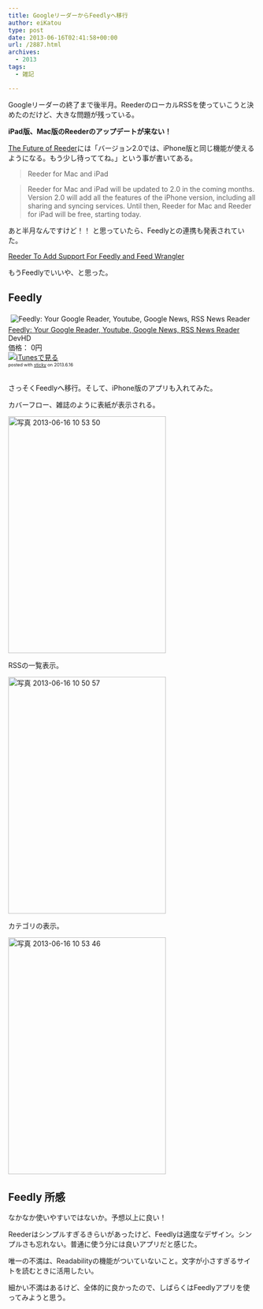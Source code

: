 ```yaml
---
title: GoogleリーダーからFeedlyへ移行
author: eiKatou
type: post
date: 2013-06-16T02:41:58+00:00
url: /2887.html
archives:
  - 2013
tags:
  - 雑記

---
```

Googleリーダーの終了まで後半月。ReederのローカルRSSを使っていこうと決めたのだけど、大きな問題が残っている。

**iPad版、Mac版のReederのアップデートが来ない！**

[The Future of Reeder][1]には「バージョン2.0では、iPhone版と同じ機能が使えるようになる。もう少し待っててね。」という事が書いてある。

> Reeder for Mac and iPad
  
> Reeder for Mac and iPad will be updated to 2.0 in the coming months. Version 2.0 will add all the features of the iPhone version, including all sharing and syncing services. Until then, Reeder for Mac and Reeder for iPad will be free, starting today.

あと半月なんですけど！！ と思っていたら、Feedlyとの連携も発表されていた。
  
[Reeder To Add Support For Feedly and Feed Wrangler][2] 

もうFeedlyでいいや、と思った。

<!--more-->

## Feedly

<div class="sticky-itslink">
  <a href="http://click.linksynergy.com/fs-bin/stat?id=b3b5ZvmUdgo&#038;offerid=94348&#038;type=3&#038;subid=0&#038;tmpid=2192&#038;RD_PARM1=https%253A%252F%252Fitunes.apple.com%252Fjp%252Fapp%252Ffeedly-your-google-reader%252Fid396069556%253Fmt%253D8%2526uo%253D4%2526partnerId%253D30" rel="nofollow" target="_blank"><img src="http://a1956.phobos.apple.com/us/r1000/072/Purple2/v4/cb/2e/a4/cb2ea4d8-69e3-cb89-bb27-4b42ec3bf768/mzl.jxlvbtyc.100x100-75.png" style="border-style:none;float:left;margin:5px;" alt="Feedly: Your Google Reader, Youtube, Google News, RSS News Reader" title="Feedly: Your Google Reader, Youtube, Google News, RSS News Reader" /></a></p> 
  
  <div class="sticky-itslinktext">
    <a href="http://click.linksynergy.com/fs-bin/stat?id=b3b5ZvmUdgo&#038;offerid=94348&#038;type=3&#038;subid=0&#038;tmpid=2192&#038;RD_PARM1=https%253A%252F%252Fitunes.apple.com%252Fjp%252Fapp%252Ffeedly-your-google-reader%252Fid396069556%253Fmt%253D8%2526uo%253D4%2526partnerId%253D30" rel="nofollow" target="_blank">Feedly: Your Google Reader, Youtube, Google News, RSS News Reader</a><br />DevHD<br />価格： 0円<br /> <a href="http://click.linksynergy.com/fs-bin/stat?id=b3b5ZvmUdgo&#038;offerid=94348&#038;type=3&#038;subid=0&#038;tmpid=2192&#038;RD_PARM1=https%253A%252F%252Fitunes.apple.com%252Fjp%252Fapp%252Ffeedly-your-google-reader%252Fid396069556%253Fmt%253D8%2526uo%253D4%2526partnerId%253D30" rel="nofollow" target="_blank"><img src="http://ax.phobos.apple.com.edgesuite.net/ja_jp/images/web/linkmaker/badge_appstore-sm.gif" alt ="iTunesで見る" style="border-style:none;" /></a><br /><span style="font-size:xx-small;">posted with <a href="http://sticky.linclip.com/linkmaker/" target="_blank">sticky</a> on 2013.6.16</span><br style="clear:left;" />
  </div>
</div>

</br> 

さっそくFeedlyへ移行。そして、iPhone版のアプリも入れてみた。 

カバーフロー、雑誌のように表紙が表示される。
  
[<img src="/uploads/2013/06/d3342e1ec4a4c7ff8f3acb50aa01c2fe.jpg" alt="写真 2013-06-16 10 53 50" width="320" height="480" class="alignnone size-full wp-image-2897" srcset="/uploads/2013/06/d3342e1ec4a4c7ff8f3acb50aa01c2fe.jpg 320w, /blog/uploads/2013/06/d3342e1ec4a4c7ff8f3acb50aa01c2fe-200x300.jpg 200w" sizes="(max-width: 320px) 100vw, 320px" />][3]

RSSの一覧表示。
  
[<img src="/uploads/2013/06/8e5c3ac2e99509ab0a446c00da567759.jpg" alt="写真 2013-06-16 10 50 57" width="320" height="480" class="alignnone size-full wp-image-2895" srcset="/uploads/2013/06/8e5c3ac2e99509ab0a446c00da567759.jpg 320w, /blog/uploads/2013/06/8e5c3ac2e99509ab0a446c00da567759-200x300.jpg 200w" sizes="(max-width: 320px) 100vw, 320px" />][4]

カテゴリの表示。
  
[<img src="/uploads/2013/06/f0b7010db19b82468850948ab70dc4b3.jpg" alt="写真 2013-06-16 10 53 46" width="320" height="480" class="alignnone size-full wp-image-2896" srcset="/uploads/2013/06/f0b7010db19b82468850948ab70dc4b3.jpg 320w, /blog/uploads/2013/06/f0b7010db19b82468850948ab70dc4b3-200x300.jpg 200w" sizes="(max-width: 320px) 100vw, 320px" />][5]

## Feedly 所感

なかなか使いやすいではないか。予想以上に良い！
  
Reederはシンプルすぎるきらいがあったけど、Feedlyは適度なデザイン。シンプルさも忘れない。普通に使う分には良いアプリだと感じた。

唯一の不満は、Readabilityの機能がついていないこと。文字が小さすぎるサイトを読むときに活用したい。

細かい不満はあるけど、全体的に良かったので、しばらくはFeedlyアプリを使ってみようと思う。

 [1]: http://reederapp.com/reader/
 [2]: http://www.macstories.net/news/reeder-to-add-support-for-feedly-and-feed-wrangler/
 [3]: /blog/uploads/2013/06/d3342e1ec4a4c7ff8f3acb50aa01c2fe.jpg
 [4]: /blog/uploads/2013/06/8e5c3ac2e99509ab0a446c00da567759.jpg
 [5]: /blog/uploads/2013/06/f0b7010db19b82468850948ab70dc4b3.jpg
